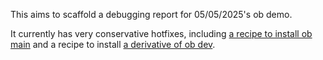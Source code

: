 This aims to scaffold a debugging report for 05/05/2025's ob demo.

It currently has very conservative hotfixes, including [a recipe to install ob main](01_install_main_ob.sh) and a recipe to install [a derivative of ob dev](02_install_dev_ob.sh).
